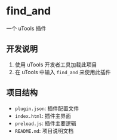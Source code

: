 # find_and

一个 uTools 插件

## 开发说明

1. 使用 uTools 开发者工具加载此项目
2. 在 uTools 中输入 `find_and` 来使用此插件

## 项目结构

- `plugin.json`: 插件配置文件
- `index.html`: 插件主界面
- `preload.js`: 插件主要逻辑
- `README.md`: 项目说明文档 